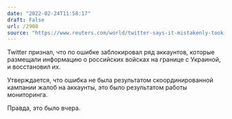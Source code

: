 ```yaml
---
date: "2022-02-24T11:58:17"
draft: False
url: /2908
source: "https://www.reuters.com/world/twitter-says-it-mistakenly-took-down-accounts-posting-russian-military-2022-02-23/"
---
```


Twitter признал, что по ошибке заблокировал ряд аккаунтов, которые размещали информацию о российских войсках на границе с Украиной, и восстановил их.

Утверждается, что ошибка не была результатом скоординированной кампании жалоб на аккаунты, это было результатом работы мониторинга.

Правда, это было вчера.
